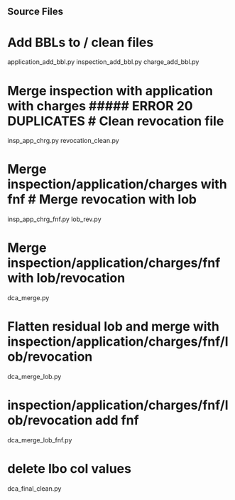 ## Source Files

# Add BBLs to / clean files
application_add_bbl.py
inspection_add_bbl.py
charge_add_bbl.py
# Merge inspection with application with charges ##### ERROR 20 DUPLICATES      # Clean revocation file
insp_app_chrg.py                                                                revocation_clean.py
# Merge inspection/application/charges with fnf                                 # Merge revocation with lob
insp_app_chrg_fnf.py                                                            lob_rev.py


# Merge inspection/application/charges/fnf with lob/revocation
dca_merge.py
# Flatten residual lob and merge with inspection/application/charges/fnf/lob/revocation
dca_merge_lob.py
# inspection/application/charges/fnf/lob/revocation add fnf
dca_merge_lob_fnf.py
# delete lbo col values
dca_final_clean.py

